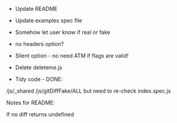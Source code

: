 * Update README

* Update examples spec file

* Somehow let user know if real or fake

* no headers option?

* Silent option - no need ATM if flags are valid!

* Delete deleteme.js

* Tidy code - DONE:

/js/_shared
/js/gitDiffFake/ALL but need to re-check index.spec.js

Notes for README:

If no diff returns undefined
